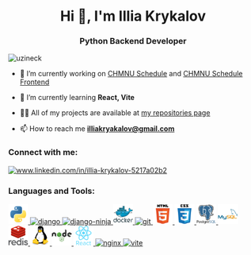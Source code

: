 <h1 align="center">Hi 👋, I'm Illia Krykalov</h1>
<h3 align="center">Python Backend Developer</h3>

<p align="left"> <img src="https://komarev.com/ghpvc/?username=uzineck&label=Profile%20views&color=78388b&style=plastic" alt="uzineck" /> </p>

- 🔭 I’m currently working on [CHMNU Schedule](https://github.com/uzineck/chmnu_schedule_app.git) and [CHMNU Schedule Frontend](https://github.com/uzineck/chmnu_schedule_app_frontend.git)

- 🌱 I’m currently learning **React, Vite**

- 👨‍💻 All of my projects are available at [my repositories page](https://github.com/uzineck?tab=repositories)

- 📫 How to reach me **illiakryakalov@gmail.com**

<h3 align="left">Connect with me:</h3>
<p align="left">
<a href="https://linkedin.com/in/www.linkedin.com/in/illia-krykalov-5217a02b2" target="blank"><img align="center" src="https://raw.githubusercontent.com/rahuldkjain/github-profile-readme-generator/master/src/images/icons/Social/linked-in-alt.svg" alt="www.linkedin.com/in/illia-krykalov-5217a02b2" height="30" width="40" /></a>
</p>

<h3 align="left">Languages and Tools:</h3>
<p align="left">
  <a href="https://www.python.org" target="_blank" rel="noreferrer"> <img src="https://raw.githubusercontent.com/devicons/devicon/master/icons/python/python-original.svg" alt="python" width="40" height="40"/> </a>
  <a href="https://www.djangoproject.com/" target="_blank" rel="noreferrer"> <img src="https://cdn.worldvectorlogo.com/logos/django.svg" alt="django" width="40" height="40"/> </a>  
  <a href="https://github.com/vitalik/django-ninja" target="_blank" rel="noreferrer"> <img src="https://django-ninja.dev/img/docs-logo.png" alt="django-ninja" width="40" height="40"/> </a>
  <a href="https://www.docker.com/" target="_blank" rel="noreferrer"> <img src="https://raw.githubusercontent.com/devicons/devicon/master/icons/docker/docker-original-wordmark.svg" alt="docker" width="40" height="40"/> </a> 
  <a href="https://git-scm.com/" target="_blank" rel="noreferrer"> <img src="https://www.vectorlogo.zone/logos/git-scm/git-scm-icon.svg" alt="git" width="40" height="40"/> </a>
  <a href="https://www.w3.org/html/" target="_blank" rel="noreferrer"> <img src="https://raw.githubusercontent.com/devicons/devicon/master/icons/html5/html5-original-wordmark.svg" alt="html5" width="40" height="40"/> </a>
  <a href="https://www.w3schools.com/css/" target="_blank" rel="noreferrer"> <img src="https://raw.githubusercontent.com/devicons/devicon/master/icons/css3/css3-original-wordmark.svg" alt="css3" width="40" height="40"/> </a>
  <a href="https://www.postgresql.org" target="_blank" rel="noreferrer"> <img src="https://raw.githubusercontent.com/devicons/devicon/master/icons/postgresql/postgresql-original-wordmark.svg" alt="postgresql" width="40" height="40"/> </a>
  <a href="https://www.mysql.com/" target="_blank" rel="noreferrer"> <img src="https://raw.githubusercontent.com/devicons/devicon/master/icons/mysql/mysql-original-wordmark.svg" alt="mysql" width="40" height="40"/> </a>
  <a href="https://redis.io" target="_blank" rel="noreferrer"> <img src="https://raw.githubusercontent.com/devicons/devicon/master/icons/redis/redis-original-wordmark.svg" alt="redis" width="40" height="40"/> </a> 
  <a href="https://www.linux.org/" target="_blank" rel="noreferrer"> <img src="https://raw.githubusercontent.com/devicons/devicon/master/icons/linux/linux-original.svg" alt="linux" width="40" height="40"/> </a>
  <a href="https://nodejs.org" target="_blank" rel="noreferrer"> <img src="https://raw.githubusercontent.com/devicons/devicon/master/icons/nodejs/nodejs-original-wordmark.svg" alt="nodejs" width="40" height="40"/> </a> 
  <a href="https://reactjs.org/" target="_blank" rel="noreferrer"> <img src="https://raw.githubusercontent.com/devicons/devicon/master/icons/react/react-original-wordmark.svg" alt="react" width="40" height="40"/> </a>
  <a href="https://nginx.org/" target="_blank" rel="noreferrer"> <img src="https://www.vectorlogo.zone/logos/nginx/nginx-icon.svg" alt="nginx" width="40" height="40"/> </a>
  <a href="https://vite.dev/" target="_blank" rel="noreferrer"> <img src="https://www.vectorlogo.zone/logos/vitejsdev/vitejsdev-icon.svg" alt="vite" width="40" height="40"/> </a>
</p>

